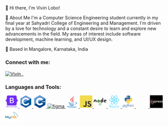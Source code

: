 👋 Hi there, I'm Vivin Lobo!

🌟 About Me
I'm a Computer Science Engineering student currently in my final year at Sahyadri College of Engineering and Management. I'm driven by a love for technology and a constant desire to learn and explore new advancements in the field. My areas of interest include software development, machine learning, and UI/UX design.

📍 Based in Mangalore, Karnataka, India

<h3 align="left">Connect with me:</h3>
<p align="left">
<a href="https://www.linkedin.com/in/vivinlobo/" target="blank"><img align="center" src="https://raw.githubusercontent.com/rahuldkjain/github-profile-readme-generator/master/src/images/icons/Social/linked-in-alt.svg" alt="Vivin ." height="30" width="40" /></a>

</p>

<h3 align="left">Languages and Tools:</h3>
<p align="left"> 
  <a href="https://getbootstrap.com" target="_blank" rel="noreferrer"> 
    <img src="https://raw.githubusercontent.com/devicons/devicon/master/icons/bootstrap/bootstrap-plain-wordmark.svg" alt="bootstrap" width="40" height="40"/> 
  </a> 
  <a href="https://www.cprogramming.com/" target="_blank" rel="noreferrer"> 
    <img src="https://raw.githubusercontent.com/devicons/devicon/master/icons/c/c-original.svg" alt="c" width="40" height="40"/> 
  </a> 
  <a href="https://www.w3schools.com/cpp/" target="_blank" rel="noreferrer"> 
    <img src="https://raw.githubusercontent.com/devicons/devicon/master/icons/cplusplus/cplusplus-original.svg" alt="cplusplus" width="40" height="40"/> 
  </a> 
  <a href="https://www.figma.com/" target="_blank" rel="noreferrer"> 
    <img src="https://www.vectorlogo.zone/logos/figma/figma-icon.svg" alt="figma" width="40" height="40"/> 
  </a> 
  <a href="https://www.java.com" target="_blank" rel="noreferrer"> 
    <img src="https://raw.githubusercontent.com/devicons/devicon/master/icons/java/java-original.svg" alt="java" width="40" height="40"/> 
  </a> 
  <a href="https://developer.mozilla.org/en-US/docs/Web/JavaScript" target="_blank" rel="noreferrer"> 
    <img src="https://raw.githubusercontent.com/devicons/devicon/master/icons/javascript/javascript-original.svg" alt="javascript" width="40" height="40"/> 
  </a> 
  <a href="https://nodejs.org" target="_blank" rel="noreferrer"> 
    <img src="https://raw.githubusercontent.com/devicons/devicon/master/icons/nodejs/nodejs-original-wordmark.svg" alt="nodejs" width="40" height="40"/> 
  </a> 
  <a href="https://reactjs.org/" target="_blank" rel="noreferrer"> 
    <img src="https://raw.githubusercontent.com/devicons/devicon/master/icons/react/react-original-wordmark.svg" alt="react" width="40" height="40"/> 
  </a>
  <a href="https://www.python.org/" target="_blank" rel="noreferrer"> 
    <img src="https://github.com/devicons/devicon/blob/master/icons/python/python-original-wordmark.svg" alt="python" width="40" height="40"/> 
  </a>
  <a href="https://nextjs.org/" target="_blank" rel="noreferrer">
  <svg xmlns="http://www.w3.org/2000/svg" viewBox="0 0 128 128" width="40" height="40">
    <path d="M0 51.098V76.86h4.422V56.604L20.73 76.87h27.694v-4.113H30.553v-6.801h14.37v-4.113h-14.37v-6.621h17.87v-4.116H26.13v4.116h.002V76.68L5.527 51.098H0zm85.09.01v4.115h9.03v21.65h4.42v-21.65h8.847v-4.116H85.09zm-31.322.011 20.73 25.764h5.803L69.936 64.01l10.35-12.871-5.79.01-7.459 9.261-7.48-9.29h-5.79zm70.158 14.598c-.761 0-1.445.128-2.051.394-.602.263-1.078.633-1.426 1.108-.35.476-.525 1.032-.525 1.664 0 .77.258 1.384.78 1.847.517.464 1.227.809 2.124 1.036l1.24.312a7.02 7.02 0 0 1 1.026.334 1.91 1.91 0 0 1 .683.461 1.034 1.034 0 0 1 .248.697 1.25 1.25 0 0 1-.283.803 1.77 1.77 0 0 1-.76.535 3.11 3.11 0 0 1-1.132.192 3.24 3.24 0 0 1-1.116-.182 1.902 1.902 0 0 1-.804-.557 1.63 1.63 0 0 1-.352-.931h-1.941c.027.71.216 1.316.566 1.812s.836.873 1.46 1.13c.62.26 1.357.39 2.202.39.875 0 1.619-.136 2.233-.4.617-.27 1.088-.643 1.414-1.118.327-.479.488-1.028.488-1.658 0-.466-.09-.872-.266-1.217a2.726 2.726 0 0 0-.72-.887 4.227 4.227 0 0 0-1.028-.607 7.09 7.09 0 0 0-1.19-.385l-1.02-.25a6.975 6.975 0 0 1-.667-.195 2.82 2.82 0 0 1-.597-.285 1.304 1.304 0 0 1-.43-.418 1.037 1.037 0 0 1-.158-.58 1.21 1.21 0 0 1 .238-.717c.156-.21.385-.376.678-.5a2.771 2.771 0 0 1 1.056-.184c.585 0 1.062.126 1.43.383a1.424 1.424 0 0 1 .623 1.07h1.9a2.775 2.775 0 0 0-.513-1.607c-.333-.466-.792-.833-1.377-1.096-.584-.265-1.26-.394-2.033-.394zm-7.998.144v7.55c-.003.377-.062.697-.176.954a1.25 1.25 0 0 1-.506.584c-.218.133-.488.2-.803.2-.29 0-.546-.057-.771-.17a1.247 1.247 0 0 1-.522-.481 1.474 1.474 0 0 1-.195-.75h-1.963c0 .661.147 1.213.447 1.656a2.768 2.768 0 0 0 1.211 1.002 4.22 4.22 0 0 0 1.72.34c.697 0 1.311-.134 1.835-.4a2.97 2.97 0 0 0 1.236-1.149c.293-.499.444-1.093.448-1.787v-7.549h-1.961zm-53.332.059-8.844 10.982h5.805l5.937-7.38-2.898-3.602zm45.785 8.498c-.324 0-.6.112-.83.336a1.07 1.07 0 0 0-.344.807 1.082 1.082 0 0 0 .344.818c.23.225.506.336.83.336a1.105 1.105 0 0 0 .574-.156c.177-.101.318-.24.428-.416a1.115 1.115 0 0 0 .166-.582 1.097 1.097 0 0 0-.354-.807 1.133 1.133 0 0 0-.814-.336z" fill="#ffffff"/>
  </svg>
</a>


  
  <a href="https://www.cypress.io/" target="_blank" rel="noreferrer"> 
    <img src="https://raw.githubusercontent.com/devicons/devicon/master/icons/cypressio/cypressio-original-wordmark.svg" alt="Cypress" width="40" height="40" style="filter: invert(100%);"/> 
  </a>
    <a href="https://www.mysql.com/" target="_blank" rel="noreferrer"> 
    <img src="https://github.com/devicons/devicon/blob/master/icons/mysql/mysql-original-wordmark.svg" alt="Mysql" width="40" height="40"/> 
  </a>


</p>



